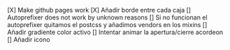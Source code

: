 [X] Make github pages work
[X] Añadir borde entre cada caja
[] Autoprefixer does not work by unknown reasons
[] Si no funcionan el autoprefixer quitamos el postcss y añadimos vendors en los mixins
[] Añadir gradiente color activo
[] Intentar animar la apertura/cierre acordeon
[] Añadir icono